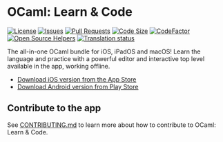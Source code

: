 # OCaml: Learn & Code

[![License](https://img.shields.io/github/license/GroupeMINASTE/OCaml)](LICENSE)
[![Issues](https://img.shields.io/github/issues/GroupeMINASTE/OCaml)]()
[![Pull Requests](https://img.shields.io/github/issues-pr/GroupeMINASTE/OCaml)]()
[![Code Size](https://img.shields.io/github/languages/code-size/GroupeMINASTE/OCaml)]()
[![CodeFactor](https://www.codefactor.io/repository/github/groupeminaste/ocaml/badge)](https://www.codefactor.io/repository/github/groupeminaste/ocaml)
[![Open Source Helpers](https://www.codetriage.com/groupeminaste/ocaml/badges/users.svg)](https://www.codetriage.com/groupeminaste/ocaml)
[![Translation status](http://weblate.groupe-minaste.org/widgets/ocaml/-/svg-badge.svg)](http://weblate.groupe-minaste.org/engage/ocaml/?utm_source=widget)

The all-in-one OCaml bundle for iOS, iPadOS and macOS! Learn the language and practice with a powerful editor and interactive top level available in the app, working offline.

- [Download iOS version from the App Store](https://apps.apple.com/app/ocaml-learn-code/id1547506826)
- [Download Android version from Play Store](https://play.google.com/store/apps/details?id=me.nathanfallet.ocaml)

## Contribute to the app

See [CONTRIBUTING.md](CONTRIBUTING.md) to learn more about how to contribute to OCaml: Learn & Code.
